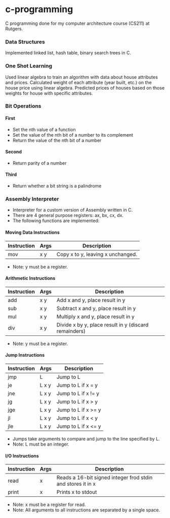# c-programming

C programming done for my computer architecture course (CS211) at Rutgers.

### Data Structures

Implemented linked list, hash table, binary search trees in C.

### One Shot Learning

Used linear algebra to train an algorithm with data about house attributes and prices.
Calculated weight of each attribute (year built, etc.) on the house price using linear algebra.
Predicted prices of houses based on those weights for house with specific attributes.

### Bit Operations

#### First

- Set the nth value of a function
- Set the value of the nth bit of a number to its complement
- Return the value of the nth bit of a number

#### Second

- Return parity of a number

#### Third

- Return whether a bit string is a palindrome

### Assembly Interpreter

- Interpreter for a custom version of Assembly written in C.
- There are 4 general purpose registers: ax, bx, cx, dx.
- The following functions are implemented:

#### Moving Data Instructions

| Instruction | Args | Description                       |
|-------------|------|-----------------------------------|
| mov         | x y  | Copy x to y, leaving x unchanged. |

- Note: y must be a register.

#### Arithmetic Instructions

| Instruction | Args | Description                                           |
|-------------|------|-------------------------------------------------------|
| add         | x y  | Add x and y, place result in y                        |
| sub         | x y  | Subtract x and y, place result in y                   |
| mul         | x y  | Multiply x and y, place result in y                   |
| div         | x y  | Divide x by y, place result in y (discard remainders) |

- Note: y must be a register.

#### Jump Instructions

| Instruction | Args  | Description         |
|-------------|-------|---------------------|
| jmp         | L     | Jump to L           |
| je          | L x y | Jump to L if x = y  |
| jne         | L x y | Jump to L if x != y |
| jg          | L x y | Jump to L if x > y  |
| jge         | L x y | Jump to L if x >= y |
| jl          | L x y | Jump to L if x < y  |
| jle         | L x y | Jump to L if x <= y |

- Jumps take arguments to compare and jump to the line specified by L.
- Note: L must be an integer.

#### I/O Instructions

| Instruction | Args | Description                                                 |
|-------------|------|-------------------------------------------------------------|
| read        | x    | Reads a 16-bit signed integer frod stdin and stores it in x |
| print       | x    | Prints x to stdout                                          |

- Note: x must be a register for read.
- Note: All arguments to all instructions are separated by a single space.